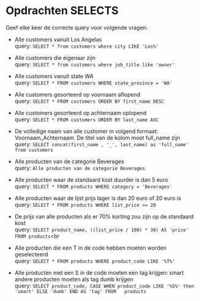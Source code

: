 # Opdrachten SELECTS
Geef elke keer de correcte query voor volgende vragen:

- Alle customers vanuit Los Angelas<br>
  query: ```SELECT * from customers where city LIKE 'Los%'``` <br>

- Alle customers die eigenaar zijn<br>
  query:  ```SELECT * from customers where job_title like 'owner'```<br>
 
- Alle customers vanuit state *WA*<br>
  query: ```SELECT * FROM customers WHERE state_province = 'WA'```<br>

- Alle customers gesorteerd op voornaam aflopend<br>
  query: ```SELECT * FROM customers ORDER BY first_name DESC```<br>

- Alle customers gesorteerd op achternaam oplopend<br>
  query: ```SELECT * FROM customers ORDER BY last_name ASC```<br>

- De volledige naam van alle customer in volgend formaat: Voornaam_Achternaam. De titel van de kolom moet full_name zijn <br>
  query: ```SELECT concat(first_name , '_', last_name) as 'full_name' from customers``` <br>

- Alle producten van de categorie Beverages<br>
  query: ```Alle producten van de categorie Beverages```<br>

- Alle producten waar de standaard kost duurder is dan 5 euro<br>
  query: ```SELECT * FROM products WHERE category = 'Beverages'```

- Alle producten waar de lijst prijs lager is dan 20 euro of 20 euro is<br>
  query: ```SELECT * FROM products WHERE list_price <= 20```

- De prijs van alle producten als er 70% korting zou zijn op de standaard kost<br>
  query: ```SELECT product_name, ((list_price / 100) * 30) AS 'price'  FROM products```<br

- Alle producten die een T in de code hebben moeten worden geselecteerd<br>
  query: ```SELECT * FROM products WHERE product_code LIKE '%T%' ```<br>

- Alle producten met een S in de code moeten een tag krijgen: smart andere producten moeten als tag dumb krijgen <br>
  query: ```SELECT product_code, CASE WHEN product_code LIKE '%S%' then 'smart' ELSE 'dumb' END AS 'tag' FROM   products```<br>